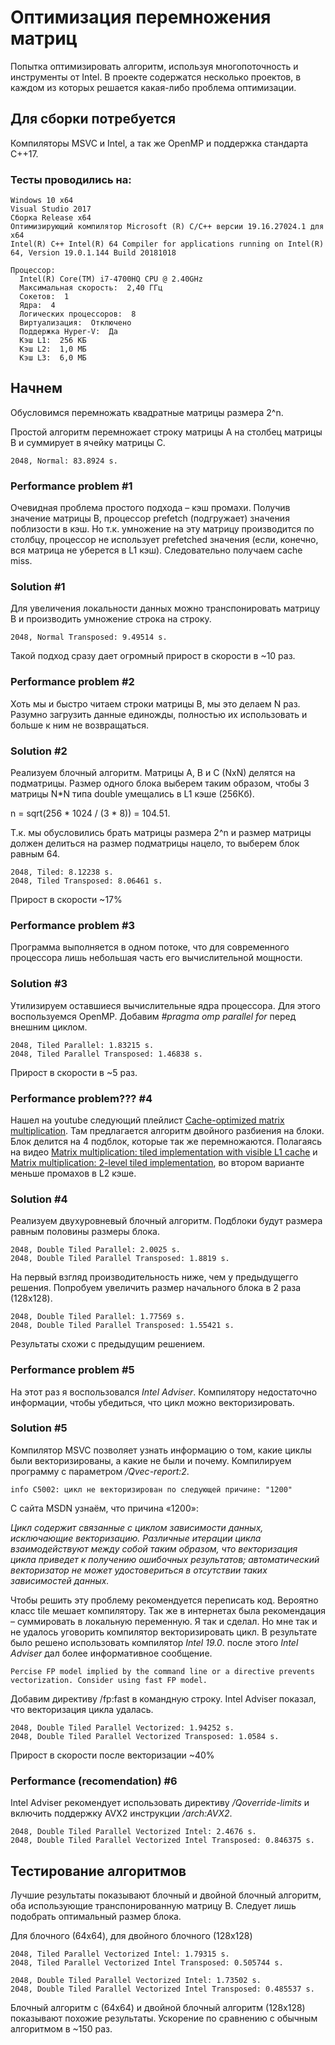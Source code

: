 # Оптимизация перемножения матриц

Попытка оптимизировать алгоритм, используя многопоточность и инструменты от Intel. В проекте содержатся несколько проектов, в каждом из которых решается какая-либо проблема оптимизации.

## Для сборки потребуется

Компиляторы MSVC и Intel, а так же OpenMP и поддержка стандарта C++17. 

### Тесты проводились на:
```
Windows 10 x64
Visual Studio 2017
Сборка Release x64
Оптимизирующий компилятор Microsoft (R) C/C++ версии 19.16.27024.1 для x64
Intel(R) C++ Intel(R) 64 Compiler for applications running on Intel(R) 64, Version 19.0.1.144 Build 20181018

Процессор:
  Intel(R) Core(TM) i7-4700HQ CPU @ 2.40GHz
  Максимальная скорость:  2,40 ГГц
  Сокетов:  1
  Ядра:  4
  Логических процессоров:  8
  Виртуализация:  Отключено
  Поддержка Hyper-V:  Да
  Кэш L1:  256 КБ
  Кэш L2:  1,0 МБ
  Кэш L3:  6,0 МБ
```
## Начнем

Обусловимся перемножать квадратные матрицы размера 2^n.

Простой алгоритм перемножает строку матрицы A на столбец матрицы B и суммирует в ячейку матрицы C. 

```
2048, Normal: 83.8924 s.
```

### Performance problem #1

Очевидная проблема простого подхода – кэш промахи. Получив значение матрицы B, процессор prefetch (подгружает) значения поблизости в кэш. Но т.к. умножение на эту матрицу производится по столбцу, процессор не использует prefetched значения (если, конечно, вся матрица не уберется в L1 кэш). Следовательно получаем cache miss.

### Solution #1

Для увеличения локальности данных можно транспонировать матрицу B и производить умножение строка на строку. 

```
2048, Normal Transposed: 9.49514 s.
```
Такой подход сразу дает огромный прирост в скорости в ~10 раз.

### Performance problem #2

Хоть мы и быстро читаем строки матрицы B, мы это делаем N раз. Разумно загрузить данные единожды, полностью их использовать и больше к ним не возвращаться.

### Solution #2

Реализуем блочный алгоритм. Матрицы A, B и C (NxN) делятся на подматрицы. Размер одного блока выберем таким образом, чтобы 3 матрицы N*N типа double умещались в L1 кэше (256Кб). 

n = sqrt(256 * 1024 / (3 * 8)) = 104.51. 

Т.к. мы обусловились брать матрицы размера 2^n и размер матрицы должен делиться на размер подматрицы нацело, то выберем блок равным 64. 

```
2048, Tiled: 8.12238 s.
2048, Tiled Transposed: 8.06461 s.
```
Прирост в скорости ~17%

### Performance problem #3

Программа выполняется в одном потоке, что для современного процессора лишь небольшая часть его вычислительной мощности.

### Solution #3

Утилизируем оставшиеся вычислительные ядра процессора. Для этого воспользуемся OpenMP. Добавим *#pragma omp parallel for* перед внешним циклом.

```
2048, Tiled Parallel: 1.83215 s.
2048, Tiled Parallel Transposed: 1.46838 s.
```
Прирост в скорости в ~5 раз.

### Performance problem??? #4 

Нашел на youtube следующий плейлист [Cache-optimized matrix multiplication](https://www.youtube.com/watch?v=QYpH-847z0E&list=PLB_aWiiTt1af-dICxt6E7pNJWrfcqHE2g). Там предлагается алгоритм двойного разбиения на блоки. Блок делится на 4 подблок, которые так же перемножаются. Полагаясь на видео [Matrix multiplication: tiled implementation with visible L1 cache](https://www.youtube.com/watch?v=aU1zsFk36l0&index=4&list=PLB_aWiiTt1af-dICxt6E7pNJWrfcqHE2g) и [Matrix multiplication: 2-level tiled implementation](https://www.youtube.com/watch?v=3XfHL6nlB08&index=5&list=PLB_aWiiTt1af-dICxt6E7pNJWrfcqHE2g), во втором варианте меньше промахов в L2 кэше. 

### Solution #4

Реализуем двухуровневый блочный алгоритм. Подблоки будут размера равным половины размеры блока.

```
2048, Double Tiled Parallel: 2.0025 s.
2048, Double Tiled Parallel Transposed: 1.8819 s.
```

На первый взгляд производительность ниже, чем у предыдущегго решения. Попробуем увеличить размер начального блока в 2 раза (128x128).

```
2048, Double Tiled Parallel: 1.77569 s.
2048, Double Tiled Parallel Transposed: 1.55421 s.
```
Результаты схожи с предыдущим решением.

### Performance problem #5

На этот раз я воспользовался *Intel Adviser*. Компилятору недостаточно информации, чтобы убедиться, что цикл можно векторизировать. 

### Solution #5

Компилятор MSVC позволяет узнать информацию о том, какие циклы были векторизированы, а какие не были и почему. Компилируем программу с параметром */Qvec-report:2*.

```
info C5002: цикл не векторизирован по следующей причине: "1200"
```

C сайта MSDN узнаём, что причина «1200»:

*Цикл содержит связанные с циклом зависимости данных, исключающие векторизацию. Различные итерации цикла взаимодействуют между собой таким образом, что векторизация цикла приведет к получению ошибочных результатов; автоматический векторизатор не может удостовериться в отсутствии таких зависимостей данных.*

Чтобы решить эту проблему рекомендуется переписать код. Вероятно класс tile мешает компилятору. Так же в интернетах была рекомендация – суммировать в локальную переменную. Я так и сделал. Но мне так и не удалось уговорить компилятор векторизировать цикл. В результате было решено использовать компилятор *Intel 19.0*. после этого *Intel Adviser* дал более информативное сообщение.

```
Percise FP model implied by the command line or a directive prevents vectorization. Consider using fast FP model. 
```

Добавим директиву /fp:fast в командную строку. Intel Adviser показал, что векторизация цикла удалась.

```
2048, Double Tiled Parallel Vectorized: 1.94252 s.
2048, Double Tiled Parallel Vectorized Transposed: 1.0584 s.
```
Прирост в скорости после векторизации ~40%

### Performance (recomendation) #6

Intel Adviser рекомендует использовать директиву */Qoverride-limits* и включить поддержку AVX2 инструкции */arch:AVX2*.

```
2048, Double Tiled Parallel Vectorized Intel: 2.4676 s.
2048, Double Tiled Parallel Vectorized Intel Transposed: 0.846375 s.
```
 
 ## Тестирование алгоритмов
 
 Лучшие результаты показывают блочный и двойной блочный алгоритм, оба использующие транспонированную матрицу B. Следует лишь подобрать оптимальный размер блока. 
 
 Для блочного (64x64), для двойного блочного (128x128)
 ``` 
2048, Tiled Parallel Vectorized Intel: 1.79315 s.
2048, Tiled Parallel Vectorized Intel Transposed: 0.505744 s.

2048, Double Tiled Parallel Vectorized Intel: 1.73502 s.
2048, Double Tiled Parallel Vectorized Intel Transposed: 0.485537 s.
```
Блочный алгоритм с (64x64) и двойной блочный алгоритм (128x128) показывают похожие результаты. Ускорение по сравнению с обычным алгоритмом в ~150 раз.